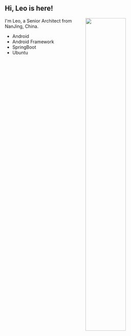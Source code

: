 ## Hi, Leo is here!

[<img align="right" width="50%" src="https://github-readme-stats.vercel.app/api?username=leo94666&theme=dark&show_icons=true">](https://metrics.lecoq.io/ouuan?template=classic)

I'm Leo, a Senior Architect from NanJing, China.


- Android
- Android Framework
- SpringBoot
- Ubuntu



